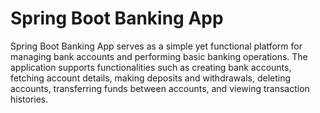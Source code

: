 # Spring Boot Banking App

Spring Boot Banking App serves as a simple yet functional platform for managing bank accounts and performing basic banking operations. The application supports functionalities such as creating bank accounts, fetching account details, making deposits and withdrawals, deleting accounts, transferring funds between accounts, and viewing transaction histories.
